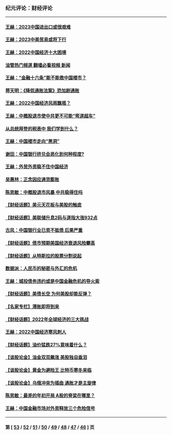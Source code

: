 ### 纪元评论：财经评论
---
#### [王赫：2023中国进出口或很艰难](../../pages/nsc1026/n13911515.md?01240330) 
#### [王赫：2023中美贸易或将下行](../../pages/nsc1026/n13899005.md?01240330) 
#### [王赫：2022中国经济十大困境](../../pages/nsc1026/n13883766.md?01240330) 
#### [油管热门频道 翻墙必看视频 新闻](ok?01240330)
#### [王赫：“金融十六条”能不能救中国楼市？](../../pages/nsc1026/n13868431.md?01240330) 
#### [蒋天明：《降低通胀法案》恐加剧通胀](../../pages/nsc1026/n13806996.md?01240330) 
#### [王赫：2022中国经济风雨飘摇？](../../pages/nsc1026/n13803207.md?01240330) 
#### [王赫：中概股退市使中共更不可能“弯道超车”](../../pages/nsc1026/n13802858.md?01240330) 
#### [从总统拜登的税表中 我们学到什么？](../../pages/nsc1026/n13773081.md?01240330) 
#### [王赫：中国楼市走向“黑洞”](../../pages/nsc1026/n13770647.md?01240330) 
#### [谢田：中国银行挤兑会恶化到何种程度?](../../pages/nsc1026/n13766965.md?01240330) 
#### [王赫：外贸外资稳不住中国经济](../../pages/nsc1026/n13753933.md?01240330) 
#### [吴惠林：正念因应通货膨胀](../../pages/nsc1026/n13750350.md?01240330) 
#### [陈思敏：中概股退市风暴 中共稳得住吗](../../pages/nsc1026/n13738978.md?01240330) 
#### [【财经话题】美元天花板与美股的触底](../../pages/nsc1026/n13736495.md?01240330) 
#### [【财经话题】美联储升息2码与道指大涨932点](../../pages/nsc1026/n13727377.md?01240330) 
#### [古风：中国银行业已资不抵债 后果严重](../../pages/nsc1026/n13726111.md?01240330) 
#### [【财经话题】债市预期美国经济衰退风险攀高](../../pages/nsc1026/n13698043.md?01240330) 
#### [【财经话题】从特斯拉的股票分割说起](../../pages/nsc1026/n13679733.md?01240330) 
#### [数据派：人民币的秘密与外汇的危机](../../pages/nsc1026/n13667092.md?01240330) 
#### [王赫：城投债务违约或是中国金融危机的导火索](../../pages/nsc1026/n13665322.md?01240330) 
#### [【财经话题】美债长空 为何美股却能反弹？](../../pages/nsc1026/n13665895.md?01240330) 
#### [【名家专栏】滞胀即将到来](../../pages/nsc1026/n13658171.md?01240330) 
#### [【财经话题】2022年全球经济的三大挑战](../../pages/nsc1026/n13654423.md?01240330) 
#### [王赫：2022中国经济寒风刺人](../../pages/nsc1026/n13651403.md?01240330) 
#### [【财经话题】油价猛跌27%意味着什么？](../../pages/nsc1026/n13648767.md?01240330) 
#### [【谈股论金】油金双双飙涨 美股独自垂泪](../../pages/nsc1026/n13631742.md?01240330) 
#### [【谈股论金】黄金为避险王 比特币寒冬来临](../../pages/nsc1026/n13600406.md?01240330) 
#### [【谈股论金】乌俄冲突为插曲 通胀才是主旋律](../../pages/nsc1026/n13576797.md?01240330) 
#### [陈思敏：最差的年初开局 A股的脊梁在哪里？](../../pages/nsc1026/n13558359.md?01240330) 
#### [王赫：中国金融市场对外资释放三个危险信号](../../pages/nsc1026/n13546389.md?01240330) 

---
#### 第 [ [53](./53.md?01240330) / [52](./52.md?01240330) / [51](./51.md?01240330) / [50](./50.md?01240330) / [49](./49.md?01240330) / [48](./48.md?01240330) / [47](./47.md?01240330) / [46](./46.md?01240330) ] 页

